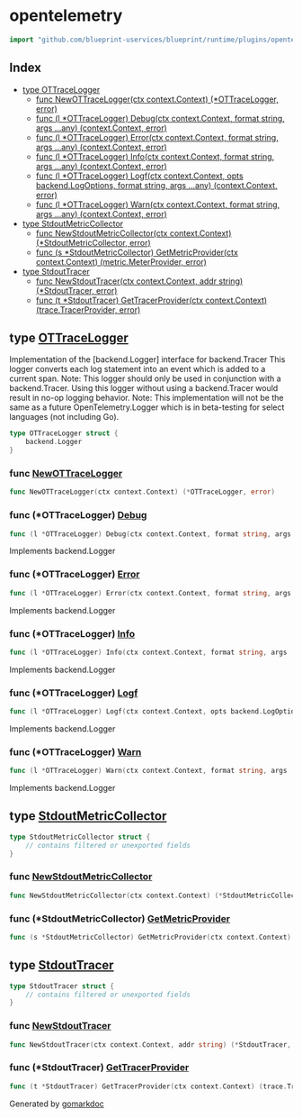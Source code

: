 <!-- Code generated by gomarkdoc. DO NOT EDIT -->

# opentelemetry

```go
import "github.com/blueprint-uservices/blueprint/runtime/plugins/opentelemetry"
```

## Index

- [type OTTraceLogger](<#OTTraceLogger>)
  - [func NewOTTraceLogger\(ctx context.Context\) \(\*OTTraceLogger, error\)](<#NewOTTraceLogger>)
  - [func \(l \*OTTraceLogger\) Debug\(ctx context.Context, format string, args ...any\) \(context.Context, error\)](<#OTTraceLogger.Debug>)
  - [func \(l \*OTTraceLogger\) Error\(ctx context.Context, format string, args ...any\) \(context.Context, error\)](<#OTTraceLogger.Error>)
  - [func \(l \*OTTraceLogger\) Info\(ctx context.Context, format string, args ...any\) \(context.Context, error\)](<#OTTraceLogger.Info>)
  - [func \(l \*OTTraceLogger\) Logf\(ctx context.Context, opts backend.LogOptions, format string, args ...any\) \(context.Context, error\)](<#OTTraceLogger.Logf>)
  - [func \(l \*OTTraceLogger\) Warn\(ctx context.Context, format string, args ...any\) \(context.Context, error\)](<#OTTraceLogger.Warn>)
- [type StdoutMetricCollector](<#StdoutMetricCollector>)
  - [func NewStdoutMetricCollector\(ctx context.Context\) \(\*StdoutMetricCollector, error\)](<#NewStdoutMetricCollector>)
  - [func \(s \*StdoutMetricCollector\) GetMetricProvider\(ctx context.Context\) \(metric.MeterProvider, error\)](<#StdoutMetricCollector.GetMetricProvider>)
- [type StdoutTracer](<#StdoutTracer>)
  - [func NewStdoutTracer\(ctx context.Context, addr string\) \(\*StdoutTracer, error\)](<#NewStdoutTracer>)
  - [func \(t \*StdoutTracer\) GetTracerProvider\(ctx context.Context\) \(trace.TracerProvider, error\)](<#StdoutTracer.GetTracerProvider>)


<a name="OTTraceLogger"></a>
## type [OTTraceLogger](<https://gitlab.mpi-sws.org/cld/blueprint2/blueprint/blob/main/runtime/plugins/opentelemetry/log.go#L16-L18>)

Implementation of the \[backend.Logger\] interface for backend.Tracer This logger converts each log statement into an event which is added to a current span. Note: This logger should only be used in conjunction with a backend.Tracer. Using this logger without using a backend.Tracer would result in no\-op logging behavior. Note: This implementation will not be the same as a future OpenTelemetry.Logger which is in beta\-testing for select languages \(not including Go\).

```go
type OTTraceLogger struct {
    backend.Logger
}
```

<a name="NewOTTraceLogger"></a>
### func [NewOTTraceLogger](<https://gitlab.mpi-sws.org/cld/blueprint2/blueprint/blob/main/runtime/plugins/opentelemetry/log.go#L20>)

```go
func NewOTTraceLogger(ctx context.Context) (*OTTraceLogger, error)
```



<a name="OTTraceLogger.Debug"></a>
### func \(\*OTTraceLogger\) [Debug](<https://gitlab.mpi-sws.org/cld/blueprint2/blueprint/blob/main/runtime/plugins/opentelemetry/log.go#L27>)

```go
func (l *OTTraceLogger) Debug(ctx context.Context, format string, args ...any) (context.Context, error)
```

Implements backend.Logger

<a name="OTTraceLogger.Error"></a>
### func \(\*OTTraceLogger\) [Error](<https://gitlab.mpi-sws.org/cld/blueprint2/blueprint/blob/main/runtime/plugins/opentelemetry/log.go#L60>)

```go
func (l *OTTraceLogger) Error(ctx context.Context, format string, args ...any) (context.Context, error)
```

Implements backend.Logger

<a name="OTTraceLogger.Info"></a>
### func \(\*OTTraceLogger\) [Info](<https://gitlab.mpi-sws.org/cld/blueprint2/blueprint/blob/main/runtime/plugins/opentelemetry/log.go#L38>)

```go
func (l *OTTraceLogger) Info(ctx context.Context, format string, args ...any) (context.Context, error)
```

Implements backend.Logger

<a name="OTTraceLogger.Logf"></a>
### func \(\*OTTraceLogger\) [Logf](<https://gitlab.mpi-sws.org/cld/blueprint2/blueprint/blob/main/runtime/plugins/opentelemetry/log.go#L71>)

```go
func (l *OTTraceLogger) Logf(ctx context.Context, opts backend.LogOptions, format string, args ...any) (context.Context, error)
```

Implements backend.Logger

<a name="OTTraceLogger.Warn"></a>
### func \(\*OTTraceLogger\) [Warn](<https://gitlab.mpi-sws.org/cld/blueprint2/blueprint/blob/main/runtime/plugins/opentelemetry/log.go#L49>)

```go
func (l *OTTraceLogger) Warn(ctx context.Context, format string, args ...any) (context.Context, error)
```

Implements backend.Logger

<a name="StdoutMetricCollector"></a>
## type [StdoutMetricCollector](<https://github.com/blueprint-uservices/blueprint/blob/main/runtime/plugins/opentelemetry/metric.go#L14-L16>)



```go
type StdoutMetricCollector struct {
    // contains filtered or unexported fields
}
```

<a name="NewStdoutMetricCollector"></a>
### func [NewStdoutMetricCollector](<https://github.com/blueprint-uservices/blueprint/blob/main/runtime/plugins/opentelemetry/metric.go#L22>)

```go
func NewStdoutMetricCollector(ctx context.Context) (*StdoutMetricCollector, error)
```



<a name="StdoutMetricCollector.GetMetricProvider"></a>
### func \(\*StdoutMetricCollector\) [GetMetricProvider](<https://github.com/blueprint-uservices/blueprint/blob/main/runtime/plugins/opentelemetry/metric.go#L18>)

```go
func (s *StdoutMetricCollector) GetMetricProvider(ctx context.Context) (metric.MeterProvider, error)
```



<a name="StdoutTracer"></a>
## type [StdoutTracer](<https://github.com/blueprint-uservices/blueprint/blob/main/runtime/plugins/opentelemetry/trace.go#L11-L13>)



```go
type StdoutTracer struct {
    // contains filtered or unexported fields
}
```

<a name="NewStdoutTracer"></a>
### func [NewStdoutTracer](<https://github.com/blueprint-uservices/blueprint/blob/main/runtime/plugins/opentelemetry/trace.go#L15>)

```go
func NewStdoutTracer(ctx context.Context, addr string) (*StdoutTracer, error)
```



<a name="StdoutTracer.GetTracerProvider"></a>
### func \(\*StdoutTracer\) [GetTracerProvider](<https://github.com/blueprint-uservices/blueprint/blob/main/runtime/plugins/opentelemetry/trace.go#L28>)

```go
func (t *StdoutTracer) GetTracerProvider(ctx context.Context) (trace.TracerProvider, error)
```



Generated by [gomarkdoc](<https://github.com/princjef/gomarkdoc>)
